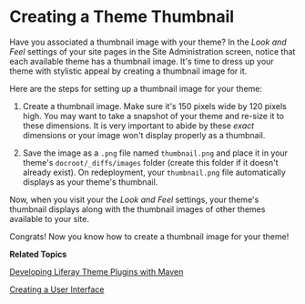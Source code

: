 # Creating a Theme Thumbnail [](id=creating-a-theme-thumbnail)

Have you associated a thumbnail image with your theme? In the *Look and Feel*
settings of your site pages in the Site Administration screen, notice that each
available theme has a thumbnail image. It's time to dress up your theme with
stylistic appeal by creating a thumbnail image for it. 

Here are the steps for setting up a thumbnail image for your theme:

1.  Create a thumbnail image. Make sure it's 150 pixels wide by 120 pixels high.
    You may want to take a snapshot of your theme and re-size it to these
    dimensions. It is very important to abide by these *exact* dimensions or
    your image won't display properly as a thumbnail. 

2.  Save the image as a `.png` file named `thumbnail.png` and place it in your
    theme's `docroot/_diffs/images` folder (create this folder if it
    doesn't already exist). On redeployment, your `thumbnail.png` file
    automatically displays as your theme's thumbnail.

Now, when you visit your the *Look and Feel* settings, your theme's thumbnail
displays along with the thumbnail images of other themes available to your site.

Congrats! Now you know how to create a thumbnail image for your theme!

**Related Topics**

[Developing Liferay Theme Plugins with Maven](/develop/tutorials/-/knowledge_base/6-2/developing-liferay-theme-plugins-with-maven)

[Creating a User Interface](/develop/learning-paths/mvc/-/knowledge_base/6-2/creating-a-user-interface)
